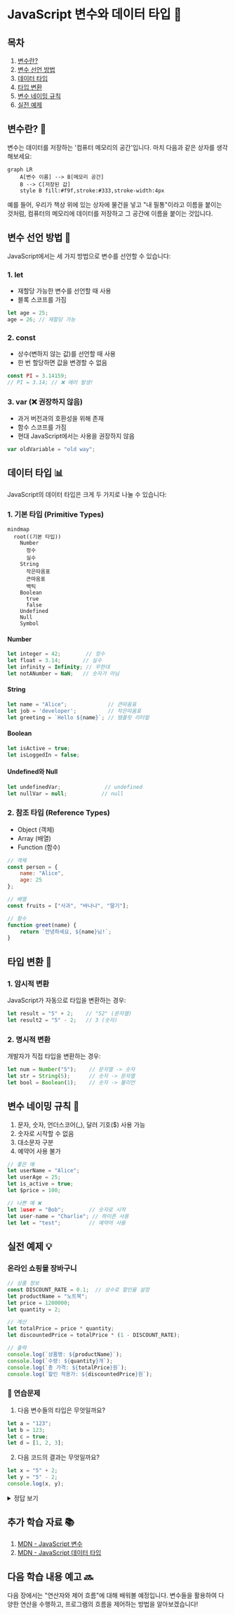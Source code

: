 # JavaScript 변수와 데이터 타입 🎯

## 목차
1. [변수란?](#변수란)
2. [변수 선언 방법](#변수-선언-방법)
3. [데이터 타입](#데이터-타입)
4. [타입 변환](#타입-변환)
5. [변수 네이밍 규칙](#변수-네이밍-규칙)
6. [실전 예제](#실전-예제)

## 변수란? 🤔

변수는 데이터를 저장하는 '컴퓨터 메모리의 공간'입니다. 마치 다음과 같은 상자를 생각해보세요:

```mermaid
graph LR
    A[변수 이름] --> B[메모리 공간]
    B --> C[저장된 값]
    style B fill:#f9f,stroke:#333,stroke-width:4px
```

예를 들어, 우리가 책상 위에 있는 상자에 물건을 넣고 "내 필통"이라고 이름을 붙이는 것처럼, 컴퓨터의 메모리에 데이터를 저장하고 그 공간에 이름을 붙이는 것입니다.

## 변수 선언 방법 📝

JavaScript에서는 세 가지 방법으로 변수를 선언할 수 있습니다:

### 1. let
- 재할당 가능한 변수를 선언할 때 사용
- 블록 스코프를 가짐
```javascript
let age = 25;
age = 26; // 재할당 가능
```

### 2. const
- 상수(변하지 않는 값)를 선언할 때 사용
- 한 번 할당하면 값을 변경할 수 없음
```javascript
const PI = 3.14159;
// PI = 3.14; // ❌ 에러 발생!
```

### 3. var (❌ 권장하지 않음)
- 과거 버전과의 호환성을 위해 존재
- 함수 스코프를 가짐
- 현대 JavaScript에서는 사용을 권장하지 않음
```javascript
var oldVariable = "old way";
```

## 데이터 타입 📊

JavaScript의 데이터 타입은 크게 두 가지로 나눌 수 있습니다:

### 1. 기본 타입 (Primitive Types)

```mermaid
mindmap
  root((기본 타입))
    Number
      정수
      실수
    String
      작은따옴표
      큰따옴표
      백틱
    Boolean
      true
      false
    Undefined
    Null
    Symbol
```

#### Number
```javascript
let integer = 42;        // 정수
let float = 3.14;       // 실수
let infinity = Infinity; // 무한대
let notANumber = NaN;   // 숫자가 아님
```

#### String
```javascript
let name = "Alice";             // 큰따옴표
let job = 'developer';          // 작은따옴표
let greeting = `Hello ${name}`; // 템플릿 리터럴
```

#### Boolean
```javascript
let isActive = true;
let isLoggedIn = false;
```

#### Undefined와 Null
```javascript
let undefinedVar;              // undefined
let nullVar = null;           // null
```

### 2. 참조 타입 (Reference Types)

- Object (객체)
- Array (배열)
- Function (함수)

```javascript
// 객체
const person = {
    name: "Alice",
    age: 25
};

// 배열
const fruits = ["사과", "바나나", "딸기"];

// 함수
function greet(name) {
    return `안녕하세요, ${name}님!`;
}
```

## 타입 변환 🔄

### 1. 암시적 변환
JavaScript가 자동으로 타입을 변환하는 경우:
```javascript
let result = "5" + 2;    // "52" (문자열)
let result2 = "5" - 2;   // 3 (숫자)
```

### 2. 명시적 변환
개발자가 직접 타입을 변환하는 경우:
```javascript
let num = Number("5");    // 문자열 -> 숫자
let str = String(5);      // 숫자 -> 문자열
let bool = Boolean(1);    // 숫자 -> 불리언
```

## 변수 네이밍 규칙 📌

1. 문자, 숫자, 언더스코어(_), 달러 기호($) 사용 가능
2. 숫자로 시작할 수 없음
3. 대소문자 구분
4. 예약어 사용 불가

```javascript
// 좋은 예
let userName = "Alice";
let userAge = 25;
let is_active = true;
let $price = 100;

// 나쁜 예 ❌
let 1user = "Bob";        // 숫자로 시작
let user-name = "Charlie"; // 하이픈 사용
let let = "test";         // 예약어 사용
```

## 실전 예제 💡

### 온라인 쇼핑몰 장바구니
```javascript
// 상품 정보
const DISCOUNT_RATE = 0.1;  // 상수로 할인율 설정
let productName = "노트북";
let price = 1200000;
let quantity = 2;

// 계산
let totalPrice = price * quantity;
let discountedPrice = totalPrice * (1 - DISCOUNT_RATE);

// 출력
console.log(`상품명: ${productName}`);
console.log(`수량: ${quantity}개`);
console.log(`총 가격: ${totalPrice}원`);
console.log(`할인 적용가: ${discountedPrice}원`);
```

### 🎯 연습문제

1. 다음 변수들의 타입은 무엇일까요?
```javascript
let a = "123";
let b = 123;
let c = true;
let d = [1, 2, 3];
```

2. 다음 코드의 결과는 무엇일까요?
```javascript
let x = "5" + 2;
let y = "5" - 2;
console.log(x, y);
```

<details>
<summary>정답 보기</summary>

1. 변수 타입:
   - a: string
   - b: number
   - c: boolean
   - d: object (array)

2. 코드 결과:
   - x: "52" (문자열)
   - y: 3 (숫자)
</details>

## 추가 학습 자료 📚

1. [MDN - JavaScript 변수](https://developer.mozilla.org/ko/docs/Learn/JavaScript/First_steps/Variables)
2. [MDN - JavaScript 데이터 타입](https://developer.mozilla.org/ko/docs/Web/JavaScript/Data_structures)

## 다음 학습 내용 예고 🔜

다음 장에서는 "연산자와 제어 흐름"에 대해 배워볼 예정입니다. 변수들을 활용하여 다양한 연산을 수행하고, 프로그램의 흐름을 제어하는 방법을 알아보겠습니다!
